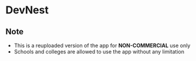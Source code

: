 # DevNest

## Note
- This is a reuploaded version of the app for **NON-COMMERCIAL** use only
- Schools and colleges are allowed to use the app without any limitation
